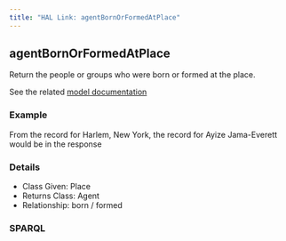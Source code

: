 ```yaml
---
title: "HAL Link: agentBornOrFormedAtPlace"
---
```


## agentBornOrFormedAtPlace

Return the people or groups who were born or formed at the place.

See the related [model documentation](/model/actor/#birth-and-death-formation-and-dissolution)

### Example

From the record for Harlem, New York, the record for Ayize Jama-Everett would be in the response


### Details

* Class Given: Place
* Returns Class: Agent
* Relationship: born / formed


### SPARQL
```

```

